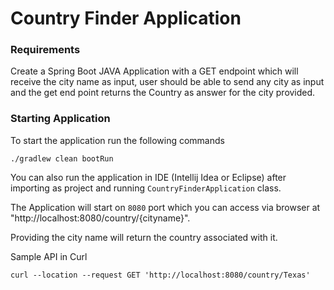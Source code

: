 # Country Finder Application

### Requirements
Create a Spring Boot JAVA Application with a GET endpoint which will receive the city name as input, user should be able to send any city as input  and the get end point returns the Country as answer for the city provided.

### Starting Application
To start the application run the following commands 
```
./gradlew clean bootRun
```

You can also run the application in IDE (Intellij Idea or Eclipse) after importing as project and running ```CountryFinderApplication``` class.

The Application will start on `8080` port which you can access via browser at "http://localhost:8080/country/{cityname}".

Providing the city name will return the country associated with it.

Sample API in Curl
```
curl --location --request GET 'http://localhost:8080/country/Texas'
```